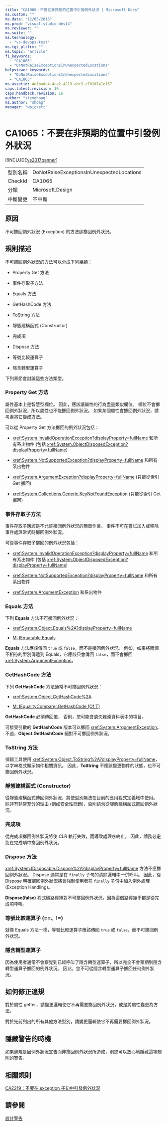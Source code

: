 ```yaml
---
title: "CA1065：不要在非預期的位置中引發例外狀況 | Microsoft Docs"
ms.custom: ""
ms.date: "12/05/2016"
ms.prod: "visual-studio-dev14"
ms.reviewer: ""
ms.suite: ""
ms.technology: 
  - "vs-devops-test"
ms.tgt_pltfrm: ""
ms.topic: "article"
f1_keywords: 
  - "CA1065"
  - "DoNotRaiseExceptionsInUnexpectedLocations"
helpviewer_keywords: 
  - "DoNotRaiseExceptionsInUnexpectedLocations"
  - "CA1065"
ms.assetid: 4e1bade4-4ca2-4219-abc3-c7b2d741e157
caps.latest.revision: 16
caps.handback.revision: 16
author: "stevehoag"
ms.author: "shoag"
manager: "wpickett"
---
```

# CA1065：不要在非預期的位置中引發例外狀況
[!INCLUDE[vs2017banner](../code-quality/includes/vs2017banner.md)]

|||  
|-|-|  
|型別名稱|DoNotRaiseExceptionsInUnexpectedLocations|  
|CheckId|CA1065|  
|分類|Microsoft.Design|  
|中斷變更|不中斷|  
  
## 原因  
 不可擲回例外狀況 \(Exception\) 的方法卻擲回例外狀況。  
  
## 規則描述  
 不可擲回例外狀況的方法可以分成下列幾類：  
  
-   Property Get 方法  
  
-   事件存取子方法  
  
-   Equals 方法  
  
-   GetHashCode 方法  
  
-   ToString 方法  
  
-   靜態建構函式 \(Constructor\)  
  
-   完成項  
  
-   Dispose 方法  
  
-   等號比較運算子  
  
-   隱含轉型運算子  
  
 下列章節會討論這些方法類型。  
  
### Property Get 方法  
 屬性基本上是智慧型欄位。  因此，應該讓屬性的行為盡量類似欄位。  欄位不會擲回例外狀況，所以屬性也不能擲回例外狀況。  如果某個屬性會擲回例外狀況，請考慮將它變成方法。  
  
 可以從 Property Get 方法擲回的例外狀況包括：  
  
-   <xref:System.InvalidOperationException?displayProperty=fullName> 和所有系出物件 \(包括 <xref:System.ObjectDisposedException?displayProperty=fullName>\)  
  
-   <xref:System.NotSupportedException?displayProperty=fullName> 和所有系出物件  
  
-   <xref:System.ArgumentException?displayProperty=fullName> \(只能從索引 Get 擲回\)  
  
-   <xref:System.Collections.Generic.KeyNotFoundException> \(只能從索引 Get 擲回\)  
  
### 事件存取子方法  
 事件存取子應該是不允許擲回例外狀況的簡單作業。  事件不可在嘗試加入或移除事件處理常式時擲回例外狀況。  
  
 可從事件存取子擲回的例外狀況包括：  
  
-   <xref:System.InvalidOperationException?displayProperty=fullName> 和所有系出物件 \(包括 <xref:System.ObjectDisposedException?displayProperty=fullName>\)  
  
-   <xref:System.NotSupportedException?displayProperty=fullName> 和所有系出物件  
  
-   <xref:System.ArgumentException> 和系出物件  
  
### Equals 方法  
 下列 **Equals** 方法不可擲回例外狀況：  
  
-   <xref:System.Object.Equals%2A?displayProperty=fullName>  
  
-   [M: IEquatable.Equals](http://go.microsoft.com/fwlink/?LinkId=113472)  
  
 **Equals** 方法應該傳回 `true` 或 `false`，而不是擲回例外狀況。  例如，如果將兩個不相符的型別傳遞到 Equals，它應該只會傳回 `false`，而不會擲回 <xref:System.ArgumentException>。  
  
### GetHashCode 方法  
 下列 **GetHashCode** 方法通常不可擲回例外狀況：  
  
-   <xref:System.Object.GetHashCode%2A>  
  
-   [M: IEqualityComparer.GetHashCode \(Of T\)](http://go.microsoft.com/fwlink/?LinkId=113477)  
  
 **GetHashCode** 必須傳回值，  否則，您可能會遺失雜湊資料表中的項目。  
  
 可接受引數的 **GetHashCode** 版本可以擲回 <xref:System.ArgumentException>。  不過，**Object.GetHashCode** 絕對不可擲回例外狀況。  
  
### ToString 方法  
 偵錯工具使用 <xref:System.Object.ToString%2A?displayProperty=fullName>，以字串格式顯示物件相關資訊。  因此，**ToString** 不應該變更物件的狀態，也不可擲回例外狀況。  
  
### 靜態建構函式 \(Constructor\)  
 從靜態建構函式傳回例外狀況，將使型別無法在目前的應用程式定義域中使用。  除非有非常充分的理由 \(例如安全性問題\)，否則請勿從靜態建構函式擲回例外狀況。  
  
### 完成項  
 從完成項擲回例外狀況將使 CLR 執行失敗，而導致處理序終止。  因此，請務必避免在完成項中擲回例外狀況。  
  
### Dispose 方法  
 <xref:System.IDisposable.Dispose%2A?displayProperty=fullName> 方法不應擲回例外狀況。  Dispose 通常是在 `finally` 子句的清除邏輯中一併呼叫。  因此，從 Dispose 明確擲回例外狀況將會強制使用者在 `finally` 子句中加入例外處理 \(Exception Handling\)。  
  
 **Dispose\(false\)** 程式碼路徑絕對不可擲回例外狀況，因為這個路徑幾乎都是從完成項呼叫。  
  
### 等號比較運算子 \(\=\=、\!\=\)  
 就像 Equals 方法一樣，等號比較運算子應該傳回 `true` 或 `false`，而不可擲回例外狀況。  
  
### 隱含轉型運算子  
 因為使用者通常不會察覺到已經呼叫了隱含轉型運算子，所以完全不會預期到隱含轉型運算子擲回的例外狀況。  因此，您不可從隱含轉型運算子擲回任何例外狀況。  
  
## 如何修正違規  
 對於屬性 getter，請變更邏輯使它不再需要擲回例外狀況，或是將屬性變更為方法。  
  
 對於先前列出的所有其他方法型別，請變更邏輯使它不再需要擲回例外狀況。  
  
## 隱藏警告的時機  
 如果違規是因例外狀況宣告而非擲回例外狀況所造成，則您可以放心地隱藏這項規則的警告。  
  
## 相關規則  
 [CA2219：不要在 exception 子句中引發例外狀況](../Topic/CA2219:%20Do%20not%20raise%20exceptions%20in%20exception%20clauses.md)  
  
## 請參閱  
 [設計警告](../code-quality/design-warnings.md)